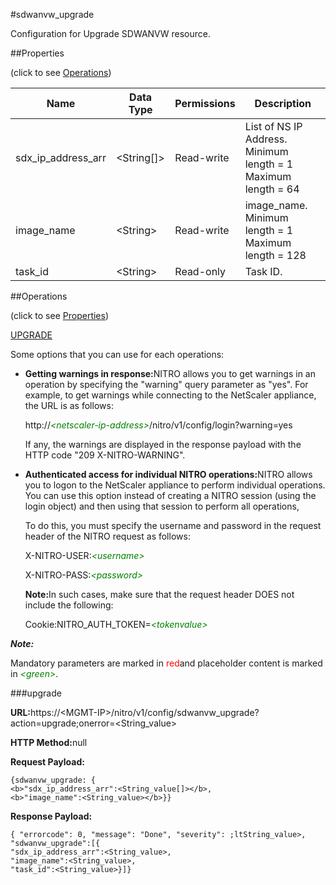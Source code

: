 #sdwanvw_upgrade

Configuration for Upgrade SDWANVW resource.


##Properties 
<span>(click to see [Operations](#opera))</span>


<table><thead><tr><th>Name</th><th>Data Type</th><th>Permissions</th><th>Description</th></tr></thead><tbody><tr><td>sdx_ip_address_arr</td><td>&lt;String[]></td><td>Read-write</td><td>List of NS IP Address.<br>Minimum length = 1<br>Maximum length = 64</td></tr><tr><td>image_name</td><td>&lt;String></td><td>Read-write</td><td>image_name.<br>Minimum length = 1<br>Maximum length = 128</td></tr><tr><td>task_id</td><td>&lt;String></td><td>Read-only</td><td>Task ID.</td></tr></tbody></table>
##Operations 
<span>(click to see [Properties](#prope))</span>


[UPGRADE](#up)


Some options that you can use for each operations:
<ul><li><p><b>Getting warnings in response:</b>NITRO allows you to get warnings in an operation by specifying the "warning" query parameter as "yes". For example, to get warnings while connecting to the NetScaler appliance, the URL is as follows:</p><p>http://<span style="color:green;font-style:italic;">&lt;netscaler-ip-address&gt;</span>/nitro/v1/config/login?warning=yes</p><p>If any, the warnings are displayed in the response payload with the HTTP code "209 X-NITRO-WARNING".</p></li><li><p><b>Authenticated access for individual NITRO operations:</b>NITRO allows you to logon to the NetScaler appliance to perform individual operations. You can use this option instead of creating a NITRO session (using the login object) and then using that session to perform all operations,</p><p>To do this, you must specify the username and password in the request header of the NITRO request as follows:</p><p>X-NITRO-USER:<span style="color:green;font-style:italic;">&lt;username&gt;</span></p><p>X-NITRO-PASS:<span style="color:green;font-style:italic;">&lt;password&gt;</span></p><p><b>Note:</b>In such cases, make sure that the request header DOES not include the following:</p><p>Cookie:NITRO_AUTH_TOKEN=<span style="color:green;font-style:italic;">&lt;tokenvalue&gt;</span></p></li></ul>



***Note:*** 
Mandatory parameters are marked in <span style="color:#FF0000;">red</span>and placeholder content is marked in <span style="color:green;font-style:italic">&lt;green&gt;</span>.

###upgrade



<b>URL:</b>https://&lt;MGMT-IP&gt;/nitro/v1/config/sdwanvw_upgrade?action=upgrade;onerror=&lt;String_value&gt;
<b>HTTP Method:</b>null
<b>Request Payload: </b>```{sdwanvw_upgrade: {<b>"sdx_ip_address_arr":<String_value[]></b>,<b>"image_name":<String_value></b>}}```
<b>Response Payload: </b>```{ "errorcode": 0, "message": "Done", "severity": ;ltString_value>, "sdwanvw_upgrade":[{"sdx_ip_address_arr":<String_value>,"image_name":<String_value>,"task_id":<String_value>}]}```



